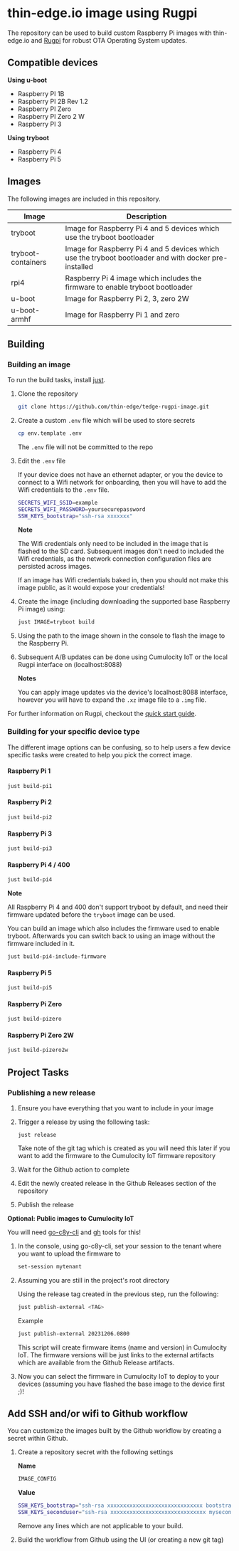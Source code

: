 # thin-edge.io image using Rugpi

The repository can be used to build custom Raspberry Pi images with thin-edge.io and [Rugpi](https://oss.silitics.com/rugpi/) for robust OTA Operating System updates.

## Compatible devices

**Using u-boot**

* Raspberry PI 1B
* Raspberry PI 2B Rev 1.2
* Raspberry PI Zero
* Raspberry PI Zero 2 W
* Raspberry PI 3

**Using tryboot**

* Raspberry Pi 4
* Raspberry Pi 5


## Images

The following images are included in this repository.

|Image|Description|
|-------|-----------|
|tryboot|Image for Raspberry Pi 4 and 5 devices which use the tryboot bootloader|
|tryboot-containers|Image for Raspberry Pi 4 and 5 devices which use the tryboot bootloader and with docker pre-installed|
|rpi4|Raspberry Pi 4 image which includes the firmware to enable tryboot bootloader|
|u-boot|Image for Raspberry Pi 2, 3, zero 2W|
|u-boot-armhf|Image for Raspberry Pi 1 and zero|

## Building

### Building an image

To run the build tasks, install [just](https://just.systems/man/en/chapter_5.html).

1. Clone the repository

    ```sh
    git clone https://github.com/thin-edge/tedge-rugpi-image.git
    ```

2. Create a custom `.env` file which will be used to store secrets

    ```sh
    cp env.template .env
    ```

    The `.env` file will not be committed to the repo

3. Edit the `.env` file

    If your device does not have an ethernet adapter, or you the device to connect to a Wifi network for onboarding, then you will have to add the Wifi credentials to the `.env` file.

    ```sh
    SECRETS_WIFI_SSID=example
    SECRETS_WIFI_PASSWORD=yoursecurepassword
    SSH_KEYS_bootstrap="ssh-rsa xxxxxxx"
    ```

    **Note**

    The Wifi credentials only need to be included in the image that is flashed to the SD card. Subsequent images don't need to included the Wifi credentials, as the network connection configuration files are persisted across images.

    If an image has Wifi credentials baked in, then you should not make this image public, as it would expose your credentials! 

4. Create the image (including downloading the supported base Raspberry Pi image) using:

    ```sh
    just IMAGE=tryboot build
    ```

5. Using the path to the image shown in the console to flash the image to the Raspberry Pi.

6. Subsequent A/B updates can be done using Cumulocity IoT or the local Rugpi interface on (localhost:8088)

    **Notes**

    You can apply image updates via the device's localhost:8088 interface, however you will have to expand the `.xz` image file to a `.img` file.

For further information on Rugpi, checkout the [quick start guide](https://oss.silitics.com/rugpi/docs/getting-started).


### Building for your specific device type

The different image options can be confusing, so to help users a few device specific tasks were created to help you pick the correct image.

#### Raspberry Pi 1

```sh
just build-pi1
```

#### Raspberry Pi 2

```sh
just build-pi2
```

#### Raspberry Pi 3

```sh
just build-pi3
```

#### Raspberry Pi 4 / 400

```sh
just build-pi4
```

**Note**

All Raspberry Pi 4 and 400 don't support tryboot by default, and need their firmware updated before the `tryboot` image can be used.

You can build an image which also includes the firmware used to enable tryboot. Afterwards you can switch back to using an image without the firmware included in it.

```sh
just build-pi4-include-firmware
```

#### Raspberry Pi 5

```sh
just build-pi5
```

#### Raspberry Pi Zero

```sh
just build-pizero
```

#### Raspberry Pi Zero 2W

```sh
just build-pizero2w
```

## Project Tasks

### Publishing a new release

1. Ensure you have everything that you want to include in your image

2. Trigger a release by using the following task:

    ```
    just release
    ```

    Take note of the git tag which is created as you will need this later if you want to add the firmware to the Cumulocity IoT firmware repository

3. Wait for the Github action to complete

4. Edit the newly created release in the Github Releases section of the repository

5. Publish the release

**Optional: Public images to Cumulocity IoT**


You will need [go-c8y-cli](https://goc8ycli.netlify.app/) and [gh](https://cli.github.com/) tools for this!

1. In the console, using go-c8y-cli, set your session to the tenant where you want to upload the firmware to

    ```sh
    set-session mytenant
    ```

2. Assuming you are still in the project's root directory

    Using the release tag created in the previous step, run the following:

    ```sh
    just publish-external <TAG>
    ```

    Example

    ```sh
    just publish-external 20231206.0800
    ```

    This script will create firmware items (name and version) in Cumulocity IoT. The firmware versions will be just links to the external artifacts which are available from the Github Release artifacts.

3. Now you can select the firmware in Cumulocity IoT to deploy to your devices (assuming you have flashed the base image to the device first ;)!

## Add SSH and/or wifi to Github workflow

You can customize the images built by the Github workflow by creating a secret within Github.

1. Create a repository secret with the following settings

    **Name**
    
    ```sh
    IMAGE_CONFIG
    ```

    **Value**

    ```sh
    SSH_KEYS_bootstrap="ssh-rsa xxxxxxxxxxxxxxxxxxxxxxxxxxxxxx bootstrap"
    SSH_KEYS_seconduser="ssh-rsa xxxxxxxxxxxxxxxxxxxxxxxxxxxxxx myseconduser"
    ```

    Remove any lines which are not applicable to your build.

2. Build the workflow from Github using the UI (or creating a new git tag)
